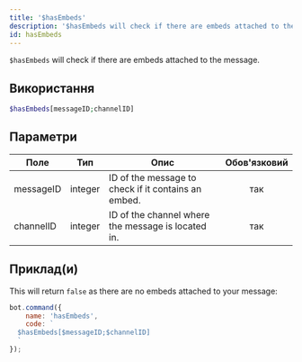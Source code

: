 ```yaml
---
title: '$hasEmbeds'
description: '$hasEmbeds will check if there are embeds attached to the message.'
id: hasEmbeds
---
```


`$hasEmbeds` will check if there are embeds attached to the message.

## Використання

```php
$hasEmbeds[messageID;channelID]
```

## Параметри

| Поле      | Тип     | Опис                                                | Обов'язковий |
| --------- | ------- | --------------------------------------------------- |:------------:|
| messageID | integer | ID of the message to check if it contains an embed. |     так      |
| channelID | integer | ID of the channel where the message is located in.  |     так      |

## Приклад(и)

This will return `false` as there are no embeds attached to your message:

```javascript
bot.command({
    name: 'hasEmbeds',
    code: `
  $hasEmbeds[$messageID;$channelID]
  `
});
```
